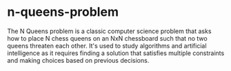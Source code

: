# n-queens-problem
The N Queens problem is a classic computer science problem that asks how to place N chess queens on an NxN chessboard such that no two queens threaten each other. It's used to study algorithms and artificial intelligence as it requires finding a solution that satisfies multiple constraints and making choices based on previous decisions.
